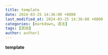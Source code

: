 ```yaml
---
title: template
date: 2024-03-25 14:36:00 +0800
last_modified_at: 2024-03-25 14:36:00 +0800
categories: [markdown, 语法]
tags: [其他]
author: author1
---
```


**template**